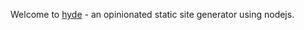 <!--
layout: page
title: Welcome to Hyde
date: 2012-12-02 18:00
published: true
-->

Welcome to [hyde](http://github.com/tanepiper/hyde) - an opinionated static site generator using nodejs.